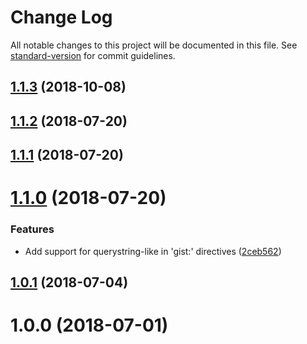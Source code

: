 # Change Log

All notable changes to this project will be documented in this file. See [standard-version](https://github.com/conventional-changelog/standard-version) for commit guidelines.

<a name="1.1.3"></a>
## [1.1.3](https://github.com/weirdpattern/gatsby-remark-embed-gist/compare/v1.1.2...v1.1.3) (2018-10-08)



<a name="1.1.2"></a>
## [1.1.2](https://github.com/weirdpattern/gatsby-remark-embed-gist/compare/v1.1.1...v1.1.2) (2018-07-20)



<a name="1.1.1"></a>
## [1.1.1](https://github.com/weirdpattern/gatsby-remark-embed-gist/compare/v1.1.0...v1.1.1) (2018-07-20)



<a name="1.1.0"></a>
# [1.1.0](https://github.com/weirdpattern/gatsby-remark-embed-gist/compare/v1.0.1...v1.1.0) (2018-07-20)


### Features

* Add support for querystring-like in 'gist:' directives ([2ceb562](https://github.com/weirdpattern/gatsby-remark-embed-gist/commit/2ceb562))



<a name="1.0.1"></a>
## [1.0.1](https://github.com/weirdpattern/gatsby-remark-embed-gist/compare/v1.0.0...v1.0.1) (2018-07-04)



<a name="1.0.0"></a>
# 1.0.0 (2018-07-01)
